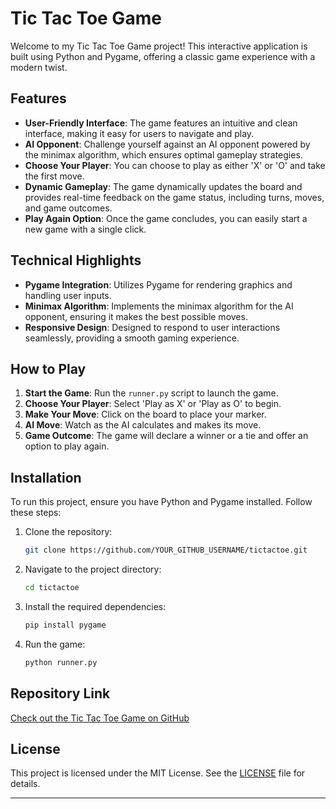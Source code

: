 # Tic Tac Toe Game

Welcome to my Tic Tac Toe Game project! This interactive application is built using Python and Pygame, offering a classic game experience with a modern twist.

## Features

- **User-Friendly Interface**: The game features an intuitive and clean interface, making it easy for users to navigate and play.
- **AI Opponent**: Challenge yourself against an AI opponent powered by the minimax algorithm, which ensures optimal gameplay strategies.
- **Choose Your Player**: You can choose to play as either 'X' or 'O' and take the first move.
- **Dynamic Gameplay**: The game dynamically updates the board and provides real-time feedback on the game status, including turns, moves, and game outcomes.
- **Play Again Option**: Once the game concludes, you can easily start a new game with a single click.

## Technical Highlights

- **Pygame Integration**: Utilizes Pygame for rendering graphics and handling user inputs.
- **Minimax Algorithm**: Implements the minimax algorithm for the AI opponent, ensuring it makes the best possible moves.
- **Responsive Design**: Designed to respond to user interactions seamlessly, providing a smooth gaming experience.

## How to Play

1. **Start the Game**: Run the `runner.py` script to launch the game.
2. **Choose Your Player**: Select 'Play as X' or 'Play as O' to begin.
3. **Make Your Move**: Click on the board to place your marker.
4. **AI Move**: Watch as the AI calculates and makes its move.
5. **Game Outcome**: The game will declare a winner or a tie and offer an option to play again.

## Installation

To run this project, ensure you have Python and Pygame installed. Follow these steps:

1. Clone the repository:
    ```bash
    git clone https://github.com/YOUR_GITHUB_USERNAME/tictactoe.git
    ```
2. Navigate to the project directory:
    ```bash
    cd tictactoe
    ```
3. Install the required dependencies:
    ```bash
    pip install pygame
    ```
4. Run the game:
    ```bash
    python runner.py
    ```

## Repository Link

[Check out the Tic Tac Toe Game on GitHub](https://github.com/YOUR_GITHUB_USERNAME/tictactoe)

## License

This project is licensed under the MIT License. See the [LICENSE](LICENSE) file for details.

---
